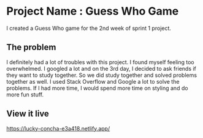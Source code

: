 # Project Name : Guess Who Game

I created a Guess Who game for the 2nd week of sprint 1 project.

## The problem

I definitely had a lot of troubles with this project. I found myself feeling too overwhelmed. I googled a lot and on the 3rd day, I decided to ask friends if they want to study together. So we did study together and solved problems together as well. I used Stack Overflow and Google a lot to solve the problems. If I had more time, I would spend more time on styling and do more fun stuff.

## View it live

https://lucky-concha-e3a418.netlify.app/